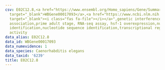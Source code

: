 ```yaml
---
csv: E02C12.8,<a href="https://www.ensembl.org/Homo_sapiens/Gene/Summary?db=core;g=WBGene00017093"
  target="_blank">WBGene00017093</a>,<a href="https://www.ncbi.nlm.nih.gov/pubmed/30894454"
  target="_blank"><i class="fas fa-file"></i></a>",genetic interference,functional
  association,prime adult stage, RNA-seq assay, hsf-1 overexpression,nucleotide sequence
  identification,nucleotide sequence identification,transcriptional regulation,up-regulates
  activity
data_alias: E02C12.8
data_id: WBGene00017093
data_numevidence: 1
data_species: Caenorhabditis elegans
data_taxid: '6239'
title: E02C12.8
---
```

